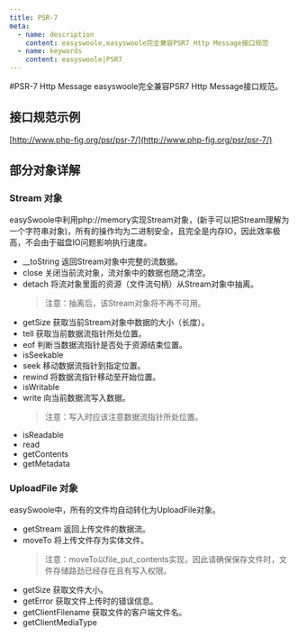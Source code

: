```yaml
---
title: PSR-7
meta:
  - name: description
    content: easyswoole,easyswoole完全兼容PSR7 Http Message接口规范
  - name: keywords
    content: easyswoole|PSR7
---
```


#PSR-7 Http Message
easyswoole完全兼容PSR7 Http Message接口规范。
## 接口规范示例
[http://www.php-fig.org/psr/psr-7/](http://www.php-fig.org/psr/psr-7/)

## 部分对象详解
### Stream 对象
easySwoole中利用php://memory实现Stream对象，(新手可以把Stream理解为一个字符串对象)，所有的操作均为二进制安全，且完全是内存IO，因此效率极高，不会由于磁盘IO问题影响执行速度。
   - __toString
   返回Stream对象中完整的流数据。
   - close
   关闭当前流对象，流对象中的数据也随之清空。
   - detach
   将流对象里面的资源（文件流句柄）从Stream对象中抽离。
        > 注意：抽离后，该Stream对象将不再不可用。
   - getSize
   获取当前Stream对象中数据的大小（长度）。
   - tell
   获取当前数据流指针所处位置。
   - eof
   判断当数据流指针是否处于资源结束位置。
   - isSeekable
   - seek
   移动数据流指针到指定位置。
   - rewind
   将数据流指针移动至开始位置。
   - isWritable
   - write
   向当前数据流写入数据。
        > 注意：写入时应该注意数据流指针所处位置。
   - isReadable
   - read
   - getContents
   - getMetadata
   
### UploadFile 对象
easySwoole中，所有的文件均自动转化为UploadFile对象。
   - getStream
   返回上传文件的数据流。
   - moveTo
   将上传文件存为实体文件。
        >注意：moveTo以file_put_contents实现，因此请确保保存文件时，文件存储路劲已经存在且有写入权限。 
   - getSize
   获取文件大小。
   - getError
   获取文件上传时的错误信息。
   - getClientFilename
   获取文件的客户端文件名。
   - getClientMediaType
   

